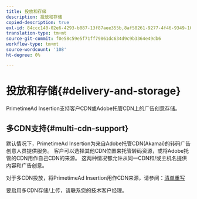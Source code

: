 ```yaml
---
title: 投放和存储
description: 投放和存储
copied-description: true
exl-id: 84ccc140-02e6-4293-b087-13f87aee355b,8af58261-9277-4f46-9349-10b641238e1d
translation-type: tm+mt
source-git-commit: f0e58c59e5f71ff79861dc634d9c9b3364e49db6
workflow-type: tm+mt
source-wordcount: '108'
ht-degree: 0%

---
```


# 投放和存储{#delivery-and-storage}

PrimetimeAd Insertion支持客户CDN或Adobe托管CDN上的广告创意存储。

## 多CDN支持{#multi-cdn-support}

默认情况下，PrimetimeAd Insertion为来自Adobe托管CDN(Akamai)的转码广告创意人员提供服务。  客户可以选择其他CDN位置来托管转码资源，或将Adobe托管的CDN用作自己CDN的来源。  这两种情况都允许从同一CDN和/或主机名提供内容和广告创意。

对于多CDN投放，将PrimetimeAd Insertion用作CDN来源，请参阅：[清单重写](../technical-reference/manifest-rewriting.md)

要启用多CDN存储/上传，请联系您的技术客户经理。
